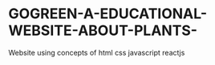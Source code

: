 # GOGREEN-A-EDUCATIONAL-WEBSITE-ABOUT-PLANTS-
Website using concepts of html css javascript reactjs
